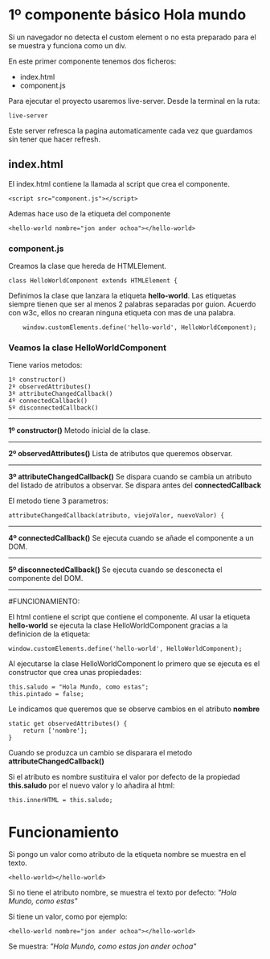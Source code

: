 # 1º componente básico Hola mundo

Si un navegador no detecta el custom element o no esta preparado para el se muestra y funciona como un div.

En este primer componente tenemos dos ficheros:
- index.html
- component.js

Para ejecutar el proyecto usaremos live-server. Desde la terminal en la ruta: 
    
    live-server

Este server refresca la pagina automaticamente cada vez que guardamos sin tener que hacer refresh.

## index.html

El index.html contiene la llamada al script que crea el componente.

    <script src="component.js"></script>

Ademas hace uso de la etiqueta del componente 

    <hello-world nombre="jon ander ochoa"></hello-world>

### component.js

Creamos la clase que hereda de HTMLElement.

    class HelloWorldComponent extends HTMLElement {

 Definimos la clase que lanzara la etiqueta **hello-world**. Las etiquetas siempre tienen que ser al menos 2 palabras separadas por guion. Acuerdo con w3c, ellos no crearan ninguna etiqueta con mas de una palabra.

        window.customElements.define('hello-world', HelloWorldComponent);

### Veamos la clase HelloWorldComponent

Tiene varios metodos:
    
    1º constructor()
    2º observedAttributes()
    3º attributeChangedCallback()
    4º connectedCallback()
    5º disconnectedCallback()

---
**1º constructor()**
Metodo inicial de la clase.

---
**2º observedAttributes()**
Lista de atributos que queremos observar.

---
**3º attributeChangedCallback()**
Se dispara cuando se cambia un atributo del listado de atributos a observar.
Se dispara antes del __connectedCallback__

El metodo tiene 3 parametros:

    attributeChangedCallback(atributo, viejoValor, nuevoValor) {

---
**4º connectedCallback()**
Se ejecuta cuando se añade el componente a un DOM.

---
**5º disconnectedCallback()**
Se ejecuta cuando se desconecta el componente del DOM.

____
#FUNCIONAMIENTO:

El html contiene el script que contiene el componente.
Al usar la etiqueta __hello-world__ se ejecuta la clase HelloWorldComponent gracias a la definicion de la etiqueta:

    window.customElements.define('hello-world', HelloWorldComponent);

Al ejecutarse la clase HelloWorldComponent lo primero que se ejecuta es el constructor que crea unas propiedades:

    this.saludo = "Hola Mundo, como estas";
    this.pintado = false;

Le indicamos que queremos que se observe cambios en el atributo __nombre__

    static get observedAttributes() {
        return ['nombre'];
    }

Cuando se produzca un cambio se disparara el metodo __attributeChangedCallback()__

Si el atributo es nombre sustituira el valor por defecto de la propiedad __this.saludo__ por el nuevo valor y lo añadira al html:

    this.innerHTML = this.saludo;

# Funcionamiento

Si pongo un valor como atributo de la etiqueta nombre se muestra en el texto.

    <hello-world></hello-world>

Si no tiene el atributo nombre, se muestra el texto por defecto: *"Hola Mundo, como estas"*

Si tiene un valor, como por ejemplo:

    <hello-world nombre="jon ander ochoa"></hello-world>

Se muestra: *"Hola Mundo, como estas jon ander ochoa"*